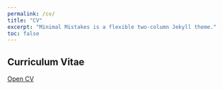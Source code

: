 ```yaml
---
permalink: /cv/
title: "CV"
excerpt: "Minimal Mistakes is a flexible two-column Jekyll theme."
toc: false
---
```

## Curriculum Vitae

[Open CV](https://jaehoankim.github.io/assets/CV_JaehoanKim_211212.pdf)